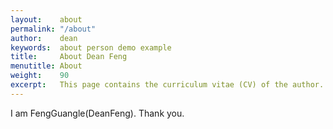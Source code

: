 ```yaml
---
layout:    about
permalink: "/about"
author:    dean
keywords:  about person demo example
title:     About Dean Feng
menutitle: About
weight:    90
excerpt:   This page contains the curriculum vitae (CV) of the author.
--- 
```

I am FengGuangle(DeanFeng).
Thank you.
